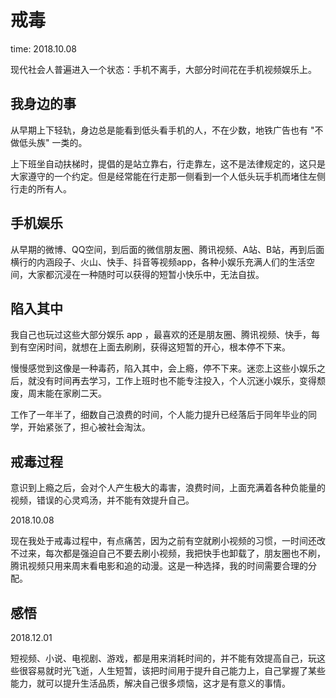# 戒毒

time: 2018.10.08

现代社会人普遍进入一个状态：手机不离手，大部分时间花在手机视频娱乐上。

## 我身边的事

从早期上下轻轨，身边总是能看到低头看手机的人，不在少数，地铁广告也有 "不做低头族" 一类的。  

上下班坐自动扶梯时，提倡的是站立靠右，行走靠左，这不是法律规定的，这只是大家遵守的一个约定。但是经常能在行走那一侧看到一个人低头玩手机而堵住左侧行走的所有人。

## 手机娱乐

从早期的微博、QQ空间，到后面的微信朋友圈、腾讯视频、A站、B站，再到后面横行的内涵段子、火山、快手、抖音等视频app，各种小娱乐充满人们的生活空间，大家都沉浸在一种随时可以获得的短暂小快乐中，无法自拔。

## 陷入其中

我自己也玩过这些大部分娱乐 app ，最喜欢的还是朋友圈、腾讯视频、快手，每到有空闲时间，就想在上面去刷刷，获得这短暂的开心，根本停不下来。

慢慢感觉到这像是一种毒药，陷入其中，会上瘾，停不下来。迷恋上这些小娱乐之后，就没有时间再去学习，工作上班时也不能专注投入，个人沉迷小娱乐，变得颓废，周末能在家刷二天。

工作了一年半了，细数自己浪费的时间，个人能力提升已经落后于同年毕业的同学，开始紧张了，担心被社会淘汰。

## 戒毒过程

意识到上瘾之后，会对个人产生极大的毒害，浪费时间，上面充满着各种负能量的视频，错误的心灵鸡汤，并不能有效提升自己。

2018.10.08

现在我处于戒毒过程中，有点痛苦，因为之前有空就刷小视频的习惯，一时间还改不过来，每次都是强迫自己不要去刷小视频，我把快手也卸载了，朋友圈也不刷，腾讯视频只用来周末看电影和追的动漫。这是一种选择，我的时间需要合理的分配。

## 感悟

2018.12.01

短视频、小说、电视剧、游戏，都是用来消耗时间的，并不能有效提高自己，玩这些很容易就时光飞逝，人生短暂，该把时间用于提升自己能力上，自己掌握了某些能力，就可以提升生活品质，解决自己很多烦恼，这才是有意义的事情。

